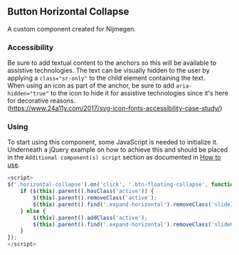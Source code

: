 ## Button Horizontal Collapse

A custom component created for Nijmegen.

### Accessibility

Be sure to add textual content to the anchors so this will be available to assistive technologies. The text can be visually hidden to the user
by applying a `class="sr-only"` to the child element containing the text.<br>
When using an icon as part of the anchor, be sure to add `aria-hidden="true"` to the icon to hide it for assistive technologies since it's here for decorative reasons.<br>
(https://www.24a11y.com/2017/svg-icon-fonts-accessibility-case-study/)

### Using

To start using this component, some JavaScript is needed to initialize it.<br>
Underneath a jQuery example on how to achieve this and should be placed in the `Additional component(s) script` section as documented in [How to use](/docs/how-to-use).

```javascript
<script>
$('.horizontal-collapse').on('click', '.btn-floating-collapse', function() {
    if ($(this).parent().hasClass('active')) {
        $(this).parent().removeClass('active');
        $(this).parent().find('.expand-horizontal').removeClass('slideInRight').addClass('slideOutRight');
    } else {
        $(this).parent().addClass('active');
        $(this).parent().find('.expand-horizontal').removeClass('slideOutRight').addClass('slideInRight');
    }
});
</script>
```
